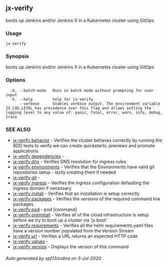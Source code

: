 ## jx-verify

boots up Jenkins and/or Jenkins X in a Kubernetes cluster using GitOps

### Usage

```
jx-verify
```

### Synopsis

boots up Jenkins and/or Jenkins X in a Kubernetes cluster using GitOps

### Options

```
  -b, --batch-mode   Runs in batch mode without prompting for user input
  -h, --help         help for jx-verify
      --verbose      Enables verbose output. The environment variable JX_LOG_LEVEL has precedence over this flag and allows setting the logging level to any value of: panic, fatal, error, warn, info, debug, trace
```

### SEE ALSO

* [jx-verify behavior](jx-verify_behavior.md)	 - Verifies the cluster behaves correctly by running the BDD tests to verify we can create quickstarts, previews and promote applications
* [jx-verify dependencies](jx-verify_dependencies.md)	 - 
* [jx-verify dns](jx-verify_dns.md)	 - Verifies DNS resolution for ingress rules
* [jx-verify environments](jx-verify_environments.md)	 - Verifies that the Environments have valid git repositories setup - lazily creating them if needed
* [jx-verify git](jx-verify_git.md)	 - 
* [jx-verify ingress](jx-verify_ingress.md)	 - Verifies the ingress configuration defaulting the ingress domain if necessary
* [jx-verify install](jx-verify_install.md)	 - Verifies that an installation is setup correctly
* [jx-verify packages](jx-verify_packages.md)	 - Verifies the versions of the required command line packages
* [jx-verify pod](jx-verify_pod.md)	 - pod [command]
* [jx-verify preinstall](jx-verify_preinstall.md)	 - Verifies all of the cloud infrastructure is setup before we try to boot up a cluster via 'jx boot'
* [jx-verify requirements](jx-verify_requirements.md)	 - Verifies all the helm requirements.yaml files have a version number populated from the Version Stream
* [jx-verify url](jx-verify_url.md)	 - Verifies a URL returns an expected HTTP code
* [jx-verify values](jx-verify_values.md)	 - 
* [jx-verify version](jx-verify_version.md)	 - Displays the version of this command

###### Auto generated by spf13/cobra on 3-Jul-2020
